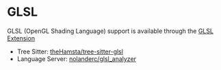 # GLSL

GLSL (OpenGL Shading Language) support is available through the [GLSL Extension](https://github.com/zed-industries/zed/tree/main/extensions/glsl/)

- Tree Sitter: [theHamsta/tree-sitter-glsl](https://github.com/theHamsta/tree-sitter-glsl)
- Language Server: [nolanderc/glsl_analyzer](https://github.com/nolanderc/glsl_analyzer)
